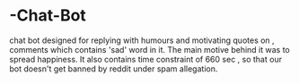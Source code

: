 # -Chat-Bot

chat bot designed for replying with humours and motivating quotes on , comments which contains 'sad' word in it. The main motive behind it was to spread happiness.
It also contains time constraint of 660 sec , so that our bot doesn't get banned by reddit under spam allegation.

